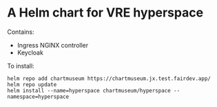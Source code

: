 # A Helm chart for VRE hyperspace

Contains:
- Ingress NGINX controller
- Keycloak

To install:

```
helm repo add chartmuseum https://chartmuseum.jx.test.fairdev.app/
helm repo update
helm install --name=hyperspace chartmuseum/hyperspace --namespace=hyperspace

```
